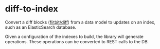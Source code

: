 # diff-to-index
Convert a diff blocks ([flitbit/diff](https://github.com/flitbit/diff)) from a data model to updates on an index, such as an ElasticSearch database.

Given a configuration of the indexes to build, the library will generate operations. These operations can be converted to REST calls to the DB.

